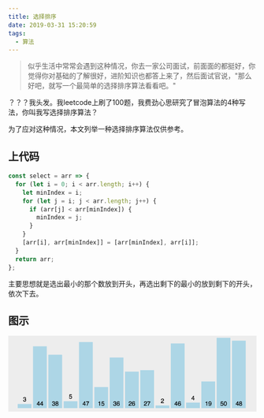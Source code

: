 ```yaml
---
title: 选择排序
date: 2019-03-31 15:20:59
tags:
  - 算法
---
```


> 似乎生活中常常会遇到这种情况，你去一家公司面试，前面面的都挺好，你觉得你对基础的了解很好，进阶知识也都答上来了，然后面试官说，"那么好吧，就写一个最简单的选择排序算法看看吧。"

？？？我头发。我leetcode上刷了100题，我费劲心思研究了冒泡算法的4种写法，你叫我写选择排序算法？

为了应对这种情况，本文列举一种选择排序算法仅供参考。

## 上代码

```js
const select = arr => {
  for (let i = 0; i < arr.length; i++) {
    let minIndex = i;
    for (let j = i; j < arr.length; j++) {
      if (arr[j] < arr[minIndex]) {
        minIndex = j;
      }
    }
    [arr[i], arr[minIndex]] = [arr[minIndex], arr[i]];
  }
  return arr;
};
```

主要思想就是选出最小的那个数放到开头，再选出剩下的最小的放到剩下的开头，依次下去。

## 图示

![selection](../assets/blogImg/selection.gif)